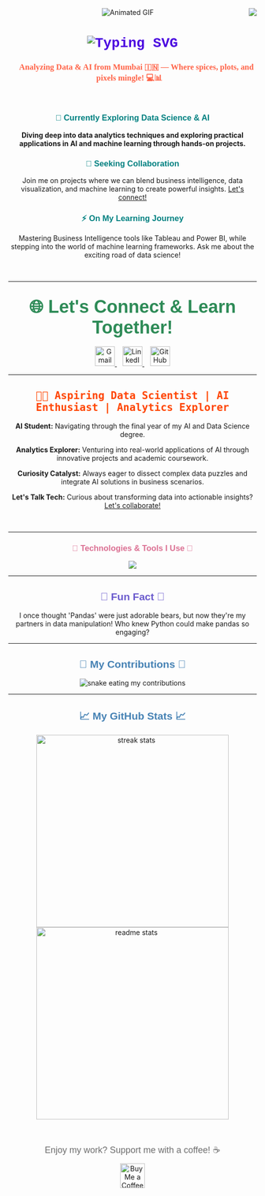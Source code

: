 <img align="right" src="https://visitor-badge.laobi.icu/badge?page_id=riya1709.riya1709" />

<div align="center">
  <img src="https://i.postimg.cc/C18FdZNC/217727.gif" alt="Animated GIF" />
  
  <h1 style="font-family: 'Courier New', Courier, monospace; color: #4a00e0;">
      <img src="https://readme-typing-svg.herokuapp.com/?font=Righteous&size=30&center=true&vCenter=true&width=600&height=70&duration=4000&lines=Discovering+Data+Dimensions...;It's+Riya+Maurya+on+deck!+👋" alt="Typing SVG" />
  </h1>
</div>

<h3 align="center" style="font-family: 'Georgia', serif; color: #ff6347;">
  🌟 Analyzing Data & AI from Mumbai 🇮🇳 — Where spices, plots, and pixels mingle! 💻📊🍛
</h3>

<br/>

<div align="center">
  <h3 style="font-family: 'Verdana', sans-serif; color: #008080;">🔭 Currently Exploring Data Science & AI</h3>
  <p><strong>Diving deep into data analytics techniques and exploring practical applications in AI and machine learning through hands-on projects.</strong></p>

  <h3 style="font-family: 'Verdana', sans-serif; color: #008080;">💬 Seeking Collaboration</h3>
  <p>Join me on projects where we can blend business intelligence, data visualization, and machine learning to create powerful insights. <a href="https://github.com/riya1709/riya1709/issues">Let's connect!</a></p>

  <h3 style="font-family: 'Verdana', sans-serif; color: #008080;">⚡ On My Learning Journey</h3>
  <p>Mastering Business Intelligence tools like Tableau and Power BI, while stepping into the world of machine learning frameworks. Ask me about the exciting road of data science!</p>
</div>
 
<br/>
<hr/>
 
<h2 align="center" style="font-family: 'Arial', sans-serif; color: #2e8b57;">
  <span style="font-size:36px; font-weight:bold;">🌐 Let's Connect & Learn Together!</span>
</h2>

<p align="center">
  <!-- Gmail -->
  <a href="mailto:riya.maurya@gmail.com">
    <img height="40" src="https://www.vectorlogo.zone/logos/gmail/gmail-icon.svg" alt="Gmail" />
  </a>
  &nbsp;&nbsp;
  <!-- LinkedIn -->
  <a href="https://www.linkedin.com/in/riya-maurya-data-sci/" target="_blank">
    <img height="40" src="https://www.vectorlogo.zone/logos/linkedin/linkedin-icon.svg" alt="LinkedIn" />
  </a>
  &nbsp;&nbsp;
  <!-- GitHub -->
  <a href="https://github.com/riya1709" target="_blank">
    <img height="40" src="https://www.vectorlogo.zone/logos/github/github-icon.svg" alt="GitHub" />
  </a>
</p>

<hr/>

 <!-- About Me Section -->
<div align="center">
  <h2 style="font-family: 'Lucida Console', monospace; color: #ff4500;">👩‍💻 Aspiring Data Scientist | AI Enthusiast | Analytics Explorer</h2>
  
  <p><strong>AI Student:</strong> Navigating through the final year of my AI and Data Science degree.</p>
  <p><strong>Analytics Explorer:</strong> Venturing into real-world applications of AI through innovative projects and academic coursework.</p>
  <p><strong>Curiosity Catalyst:</strong> Always eager to dissect complex data puzzles and integrate AI solutions in business scenarios.</p>
  <p><strong>Let's Talk Tech:</strong> Curious about transforming data into actionable insights? <a href="https://github.com/riya1709">Let's collaborate!</a></p>
</div>

<br/>
<hr/>

<h3 align="center" style="font-family: 'Comic Sans MS', cursive, sans-serif; color: #db7093;">🔨 Technologies & Tools I Use 🔨</h3>

<p align="center">
  <!-- Icons -->
  <img src="https://skillicons.dev/icons?i=python,tableau,powerbi,ml,tensorflow,pytorch" />
</p>

<hr/>

<div align="center">
  <h2 style="font-family: 'Comic Sans MS', cursive, sans-serif; color: #6a5acd;">🐼 Fun Fact 🐼</h2>
  <p>I once thought 'Pandas' were just adorable bears, but now they're my partners in data manipulation! Who knew Python could make pandas so engaging?</p>
</div>

<hr/>

<div align="center">
  <h2 style="font-family: 'Franklin Gothic Medium', 'Arial Narrow', Arial, sans-serif; color: #4682b4;">🐍 My Contributions 🐍</h2>
  <img alt="snake eating my contributions" src="https://raw.githubusercontent.com/riya1709/riya1709/output/github-contribution-grid-snake.svg" />
</div>

<hr/>

<h2 align="center" style="font-family: 'Franklin Gothic Medium', 'Arial Narrow', Arial, sans-serif; color: #4682b4;">📈 My GitHub Stats 📈</h2>

<p align="center">
  <a href="https://github.com/riya1709">
    <img width="390" src="https://github-readme-streak-stats.herokuapp.com/?user=riya1709&count_private=true&theme=react&border_radius=10" alt="streak stats"/>
  </a>
  <a href="https://github.com/riya1709">
    <img width=390 src="https://github-readme-stats.vercel.app/api?username=riya1709&count_private=true&show_icons=true&theme=react&border_radius=10" alt="readme stats" />
  </a>
</p>

<br/>

<div align="center">
    <p style="font-size:18px; color:#6d6d6d; font-family:Arial, sans-serif; margin-bottom:10px;">
        Enjoy my work? Support me with a coffee! ☕
    </p>
    <a href='https://ko-fi.com/riya' target='_blank'>
        <img height='50' style='border:0px; height:50px;' src='https://storage.ko-fi.com/cdn/kofi1.png?v=3' alt='Buy Me a Coffee at ko-fi.com' />
    </a>
</div>

<br/>

